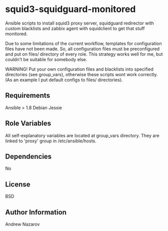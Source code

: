 squid3-squidguard-monitored
=========

Ansible scripts to install squid3 proxy server, squidguard redirector with custom blacklists and zabbix agent with squidclient to get that stuff monitored.

Due to some limitations of the current workflow, templates for configuration files have not been made. So, all configuration files must be preconfigured and put on files/ directory of every role. This strategy works well for me, but couldn't be suitable for somebody else.

WARNING! Put your own configuration files and blacklists into specified directories (see group_vars), otherwise these scripts wont work correctly. (As an example I put default configs to files/ directories).

Requirements
------------

Ansible > 1.8
Debian Jessie

Role Variables
--------------

All self-explanatory variables are located at group_vars directory. They are linked to 'proxy' group in /etc/ansible/hosts.

Dependencies
------------

No

License
-------

BSD

Author Information
------------------

Andrew Nazarov
